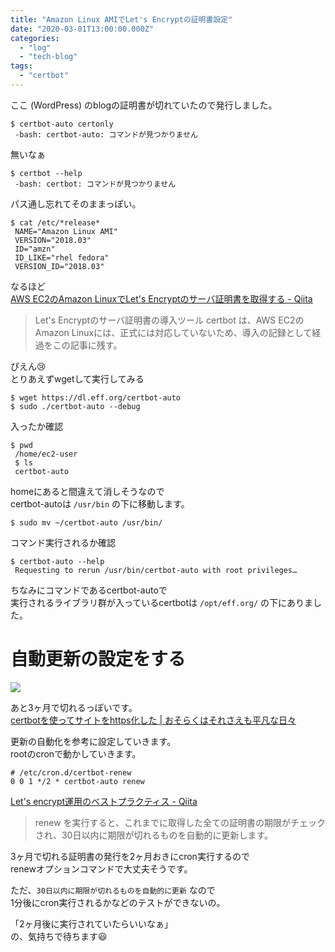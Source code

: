 ```yaml
---
title: "Amazon Linux AMIでLet's Encryptの証明書設定"
date: "2020-03-01T13:00:00.000Z"
categories: 
  - "log"
  - "tech-blog"
tags: 
  - "certbot"
---
```


ここ (WordPress) のblogの証明書が切れていたので発行しました。

```
$ certbot-auto certonly 
 -bash: certbot-auto: コマンドが見つかりません
```

無いなぁ

```
$ certbot --help
 -bash: certbot: コマンドが見つかりません
```

パス通し忘れてそのままっぽい。

```
$ cat /etc/*release*
 NAME="Amazon Linux AMI"
 VERSION="2018.03"
 ID="amzn"
 ID_LIKE="rhel fedora"
 VERSION_ID="2018.03"
```

なるほど  
[AWS EC2のAmazon LinuxでLet's Encryptのサーバ証明書を取得する - Qiita](https://qiita.com/kanehara/items/a2c322acc3d2a96ff42d)

> Let's Encryptのサーバ証明書の導入ツール certbot は、AWS EC2のAmazon Linuxには、正式には対応していないため、導入の記録として経過をこの記事に残す。

ぴえん😢  
とりあえずwgetして実行してみる

```
$ wget https://dl.eff.org/certbot-auto
$ sudo ./certbot-auto --debug
```

入ったか確認

```
$ pwd
 /home/ec2-user
 $ ls
 certbot-auto
```

homeにあると間違えて消しそうなので  
certbot-autoは `/usr/bin` の下に移動します。

```
$ sudo mv ~/certbot-auto /usr/bin/
```

コマンド実行されるか確認

```
$ certbot-auto --help
 Requesting to rerun /usr/bin/certbot-auto with root privileges…
```

ちなみにコマンドであるcertbot-autoで  
実行されるライブラリ群が入っているcertbotは `/opt/eff.org/` の下にありました。

# 自動更新の設定をする

![](/images/スクリーンショット-2020-03-01-21.38.39.png)

あと3ヶ月で切れるっぽいです。  
[certbotを使ってサイトをhttps化した | おそらくはそれさえも平凡な日々](https://songmu.jp/riji/entry/2019-06-10-certbot-https.html)

更新の自動化を参考に設定していきます。  
rootのcronで動かしていきます。

```
# /etc/cron.d/certbot-renew
0 0 1 */2 * certbot-auto renew
```

[Let's encrypt運用のベストプラクティス - Qiita](https://qiita.com/tkykmw/items/9b6ba55bb2a6a5d90963)

> renew を実行すると、これまでに取得した全ての証明書の期限がチェックされ、30日以内に期限が切れるものを自動的に更新します。

3ヶ月で切れる証明書の発行を2ヶ月おきにcron実行するので  
renewオプションコマンドで大丈夫そうです。

ただ、`30日以内に期限が切れるものを自動的に更新` なので  
1分後にcron実行されるかなどのテストができないの。

「2ヶ月後に実行されていたらいいなぁ」  
の、気持ちで待ちます😃
